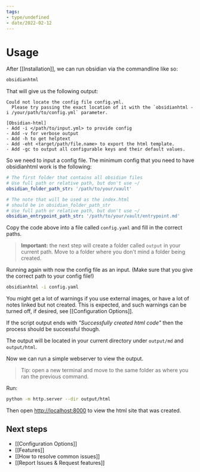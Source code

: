 ```yaml
---
tags:
- type/undefined
- date/2022-02-12
---
```


# Usage
After [[Installation]], we can run obsidian via the commandline like so:
``` bash
obsidianhtml
```

That will give us the following output:
``` init
Could not locate the config file config.yml.
  Please try passing the exact location of it with the `obsidianhtml -i /your/path/to/config.yml` parameter.
  
[Obsidian-html]
- Add -i </path/to/input.yml> to provide config
- Add -v for verbose output
- Add -h to get helptext
- Add -eht <target/path/file.name> to export the html template.
- Add -gc to output all configurable keys and their default values.
```

So we need to input a config file. The minimum config that you need to have obsidianhtml work is the following:

``` yaml
# The first folder that contains all obsidian files
# Use full path or relative path, but don't use ~/
obsidian_folder_path_str: '/path/to/your/vault' 

# The note that will be used as the index.html 
# should be in obsidian_folder_path_str
# Use full path or relative path, but don't use ~/
obsidian_entrypoint_path_str: '/path/to/your/vault/entrypoint.md'
```

Copy the code above into a file called `config.yaml` and fill in the correct paths.

> **Important:** the next step will create a folder called `output` in your current path. Move to a folder where you don't mind a folder being created.

Running again with now the config file as an input. 
(Make sure that you give the correct path to your config file!)

``` bash
obsidianhtml -i config.yaml
```

You might get a lot of warnings if you use external images, or have a lot of notes linked but not created. This is expected, and such warnings can be turned off, if desired, see [[Configuration Options]]. 

If the script output ends with *"Successfully created html code"* then the process should be successful though.

The output will be located in your current directory under `output/md` and `output/html`. 

Now we can run a simple webserver to view the output. 

> Tip: open a new terminal and move to the same folder as where you ran the previous command.

Run:
``` bash
python -m http.server --dir output/html
```

Then open [http://localhost:8000](http://localhost:8000) to view the html site that was created.

## Next steps
- [[Configuration Options]]
- [[Features]]
- [[How to resolve common issues]]
- [[Report Issues & Request features]]